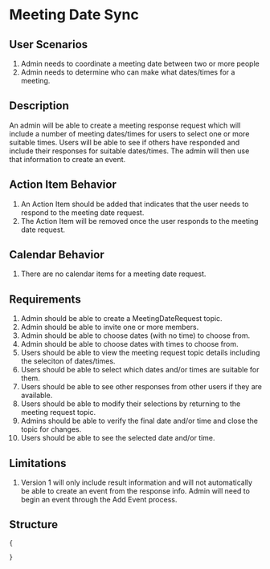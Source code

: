 Meeting Date Sync
=================

User Scenarios
--------------
1. Admin needs to coordinate a meeting date between two or more people
2. Admin needs to determine who can make what dates/times for a meeting.

Description
-----------
An admin will be able to create a meeting response request which will include a number of meeting dates/times for users to select one or more suitable times.  Users will be able to see if others have responded and include their responses for suitable dates/times.  The admin will then use that information to create an event.

Action Item Behavior
--------------------
1. An Action Item should be added that indicates that the user needs to respond to the meeting date request.
2. The Action Item will be removed once the user responds to the meeting date request.

Calendar Behavior
-----------------
1. There are no calendar items for a meeting date request.

Requirements
------------
1. Admin should be able to create a MeetingDateRequest topic.
2. Admin should be able to invite one or more members.
3. Admin should be able to choose dates (with no time) to choose from.
4. Admin should be able to choose dates with times to choose from.
5. Users should be able to view the meeting request topic details including the seleciton of dates/times.
6. Users should be able to select which dates and/or times are suitable for them.
7. Users should be able to see other responses from other users if they are available.
8. Users should be able to modify their selections by returning to the meeting request topic.
9. Admins should be able to verify the final date and/or time and close the topic for changes.
10. Users should be able to see the selected date and/or time.

Limitations
-----------
1. Version 1 will only include result information and will not automatically be able to create an event from the response info.  Admin will need to begin an event through the Add Event process.

Structure
---------
```
{

}
```
